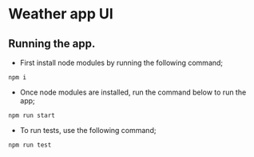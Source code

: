 # Weather app UI

## Running the app.
 * First install node modules by running the following command;
```shell
npm i
```

 * Once node modules are installed, run the command below to run the app;
 ```shell
npm run start
```

 * To run tests, use the following command;
 ```shell
npm run test
```
